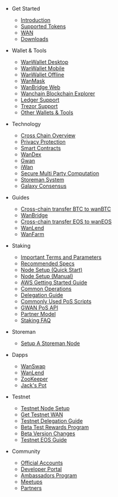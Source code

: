 - Get Started

  - [Introduction](README.md "Wanchain - Introduction")
  - [Supported Tokens](get_started/supported-chains.md "Wanchain - Supported Chains")
  - [WAN](get_started/wan.md "Wanchain - WAN Token")
  - [Downloads](get_started/downloads.md)

- Wallet & Tools
  - [WanWallet Desktop](wallet_and_tools/wanwallet_desktop.md)
  - [WanWallet Mobile](wallet_and_tools/wanwallet_mobile.md)
  - [WanWallet Offline](wallet_and_tools/wanwallet_offline.md)
  - [WanMask](wallet_and_tools/wanmask.md)
  - [WanBridge Web](wallet_and_tools/wanbridge_web.md)
  - [Wanchain Blockchain Explorer](wallet_and_tools/wanscan.md)
  - [Ledger Support](wallet_and_tools/ledger.md "Wanchain - Ledger Support")
  - [Trezor Support](wallet_and_tools/trezor.md "Wanchain - Trezor Support")
  - [Other Wallets & Tools](wallet_and_tools/tools.md "Wanchain - Other Wallets and Tools")

- Technology

  - [Cross Chain Overview](technology/cross-chain.md "Wanchain - Cross Chain") 
  - [Privacy Protection](technology/privacy.md "Wanchain - Privacy Protection") 
  - [Smart Contracts](technology/smart-contracts.md "Wanchain - Smart Contracts")
  - [WanDex](technology/wandex.md "Wanchain - WanDex")
  - [Gwan](technology/gwan.md "Wanchain - Gwan")
  - [iWan](technology/iwan.md "Wanchain - iWan")
  - [Secure Multi Party Computation](technology/smpc.md "Wanchain - Secure Multi Party Computation")
  - [Storeman System](technology/storeman.md "Wanchain - Storeman System")
  - [Galaxy Consensus](technology/galaxy-consensus.md "Wanchain - Galaxy Consensus") 
  
  
- Guides
  - [Cross-chain transfer BTC to wanBTC](guides/btccrosschain.md) 
  - [WanBridge](guides/wanbridge.md "Wanchain - WanBridge")
  - [Cross-chain transfer EOS to wanEOS](guides/guideeos.md)
  - [WanLend](guides/wanlendtutorial.md)
  - [WanFarm](guides/wanfarmtutorial.md)
  
- Staking
  - [Important Terms and Parameters](staking/parameters.md)
  - [Recommended Specs](staking/environment.md)
  - [Node Setup (Quick Start)](staking/node-setup-mainnet.md)
  - [Node Setup (Manual)](staking/manually-deploy-validator.md)
  - [AWS Getting Started Guide](staking/aws.md)
  - [Common Operations](staking/common-operations.md)
  - [Delegation Guide](staking/delegation-mainnet.md)
  - [Commonly Used PoS Scripts](staking/pos-scripts.md)
  - [GWAN PoS API](staking/pos-api-manual-en.md)
  - [Partner Model](staking/partner.md)
  - [Staking FAQ](staking/faq.md)

- Storeman
  - [Setup A Storeman Node](storeman/node-setup.md)

- Dapps
  - [WanSwap]()
  - [WanLend]()
  - [ZooKeeper]()
  - [Jack's Pot]()

- Testnet 
  - [Testnet Node Setup](staking-testnet/node-setup-testnet.md)
  - [Get Testnet WAN](staking-testnet/get_test_wan.md)
  - [Testnet Delegation Guide](staking-testnet/delegation-testnet.md)
  - [Beta Test Rewards Program](staking-testnet/rewards_program.md)
  - [Beta Version Changes](staking-testnet/alpha_beta.md)
  - [Testnet EOS Guide](eosguide/eostest.md)

- Community

  - [Official Accounts](community/social.md "Wanchain - Official Accounts")
  - [Developer Portal](community/dev.md "Wanchain - Developer Portal") 
  - [Ambassadors Program](community/ambassadors.md "Wanchain - Ambassadors")
  - [Meetups](community/meetups.md "Wanchain - Meetups")
  - [Partners](community/partners.md "Wanchain - Partners")
  
